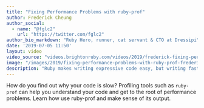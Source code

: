```yaml
---
title: "Fixing Performance Problems with ruby-prof"
author: Frederick Cheung
author_social:
  - name: "@fglc2"
    url: "https://twitter.com/fglc2"
author_bio_markdown: "Ruby Hero, runner, cat servant & CTO at Dressipi"
date: '2019-07-05 11:50'
layout: video
video_source: "videos.brightonruby.com/videos/2019/frederick-fixing-performance-problems-with-ruby-prof.mp4"
image: "/images/2019/fixing-performance-problems-with-ruby-prof-frederick-cheung.jpg"
description: "Ruby makes writing expressive code easy, but writing fast code isn’t always easy and can be a bit of a black art."
---
```


How do you find out why your code is slow? Profiling tools such as `ruby-prof` can help you understand your code and get to the root of performance problems. Learn how use ruby-prof and make sense of its output.
